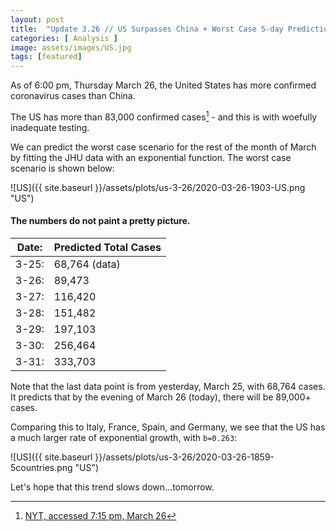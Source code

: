 ```yaml
---
layout: post
title:  "Update 3.26 // US Surpasses China + Worst Case 5-day Prediction"
categories: [ Analysis ]
image: assets/images/US.jpg
tags: [featured]
---
```



As of 6:00 pm, Thursday March 26, the United States has more confirmed coronavirus cases than China.

The US has more than 83,000 confirmed cases[^fn1] - and this is with woefully inadequate testing.

We can predict the worst case scenario for the rest of the month of March by fitting the JHU data with an exponential function. The worst case scenario is shown below:

![US]({{ site.baseurl }}/assets/plots/us-3-26/2020-03-26-1903-US.png "US")

#### The numbers do not paint a pretty picture.

| Date: | Predicted Total Cases |
| ---- | ---------------- |
| 3-25: | 68,764 (data) |
| 3-26: | 89,473 |
| 3-27: | 116,420 |
| 3-28: | 151,482 |
| 3-29: | 197,103 |
| 3-30: | 256,464 |
| 3-31: | 333,703 |

Note that the last data point is from yesterday, March 25, with 68,764 cases. It predicts that by the evening of March 26 (today), there will be 89,000+ cases.

Comparing this to Italy, France, Spain, and Germany, we see that the US has a much larger rate of exponential growth, with `b=0.263`:

![US]({{ site.baseurl }}/assets/plots/us-3-26/2020-03-26-1859-5countries.png "US")

Let's hope that this trend slows down...tomorrow.


[^fn1]: [NYT, accessed 7:15 pm, March 26](https://www.nytimes.com/2020/03/26/world/coronavirus-news.html?)
